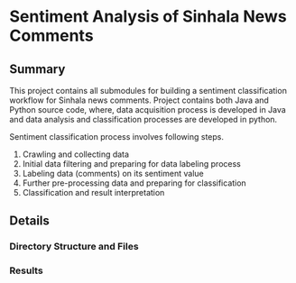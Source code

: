 Sentiment Analysis of Sinhala News Comments
============================================

## Summary
This project contains all submodules for building a sentiment classification workflow for Sinhala
news comments. Project contains both Java and Python source code, where,
data acquisition process is developed in Java and data analysis and classification processes are 
developed in python.

Sentiment classification process involves following steps.
1. Crawling and collecting data
2. Initial data filtering and preparing for data labeling process
3. Labeling data (comments) on its sentiment value
4. Further pre-processing data and preparing for classification
5. Classification and result interpretation

## Details

### Directory Structure and Files


### Results


